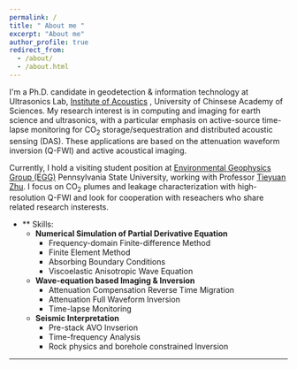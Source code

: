 ```yaml
---
permalink: /
title: " About me "
excerpt: "About me"
author_profile: true
redirect_from: 
  - /about/
  - /about.html
---
```


I'm a Ph.D. candidate in geodetection & information technology at Ultrasonics Lab, [Institute of Acoustics](http://english.ioa.cas.cn/) , University of Chinsese Academy of Sciences. My research interest is in computing and imaging for earth science and ultrasonics, with a particular emphasis on active-source time-lapse monitoring for CO$_2$ storage/sequestration and distributed acoustic sensing (DAS). These applications are based on the attenuation waveform inversion (Q-FWI) and active acoustical imaging.

Currently, I hold a visiting student position at [Environmental Geophysics Group (EGG)](https://sites.psu.edu/tzhu/group/) Pennsylvania State University, working with Professor [Tieyuan Zhu](https://www.geosc.psu.edu/directory/tieyuan-zhu). I focus on CO$_2$ plumes and leakage characterization with high-resolution Q-FWI and look for cooperation with reseachers who share related research insterests.

- ** Skills:
  - **Numerical Simulation of Partial Derivative Equation** 
    - Frequency-domain Finite-difference Method
    - Finite Element Method
    - Absorbing Boundary Conditions
    - Viscoelastic Anisotropic Wave Equation
  - **Wave-equation based Imaging & Inversion**
    -  Attenuation Compensation Reverse Time Migration
    -  Attenuation Full Waveform Inversion
    -  Time-lapse  Monitoring
  - **Seismic Interpretation**
    -  Pre-stack AVO Invserion
    -  Time-frequency Analysis
    -  Rock physics and borehole constrained Inversion

--- 

